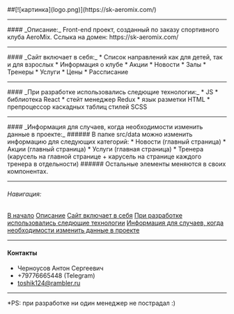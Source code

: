 <span id="aeromix">
##[![картинка](logo.png)](https://sk-aeromix.com/)

***

<span id="description">
#### _Описание:_
Front-end проект, созданный по заказу спортивного клуба AeroMix.
Сслыка на домен: https://sk-aeromix.com/

***

<span id="includes">
#### _Сайт включает в себя:_
* Список направлений как для детей, так и для взрослых
* Информация о клубе
    * Акции
    * Новости
    * Залы
    * Тренеры
    * Услуги
* Цены
* Рассписание

***

<span id="technologies">
#### _При разработке использовались следющие технологии:_
* JS
* библиотека React
* стейт менеджер Redux 
* язык разметки HTML
* препроцессор каскадных таблиц стилей SCSS

***

<span id="editing">
#### _Информация для случаев, когда необходимости изменить данные в проекте:_
###### В папке src/data можно изменить информацию для следующих категорий:
* Новости (главный страница)
* Акции (главный страница)
* Услуги (главная страница)
* Тренера (карусель на главной странице + карусель на странице каждого тренера в отдельности)
###### Остальные элементы меняются в своих компонентах.

***

###### Навигация:
[В начало](#aeromix)
[Описание](#description)
[Сайт включает в себя](#includes)
[При разработке использовались следющие технологии](#technologies)
[Информация для случаев, когда необходимости изменить данные в проекте](#editing)

***
#### Контакты
* Черноусов Антон Сергеевич
* +79776665448 (Telegram)
* toshik124@rambler.ru

***

*PS: при разработке ни один менеджер не пострадал :)
